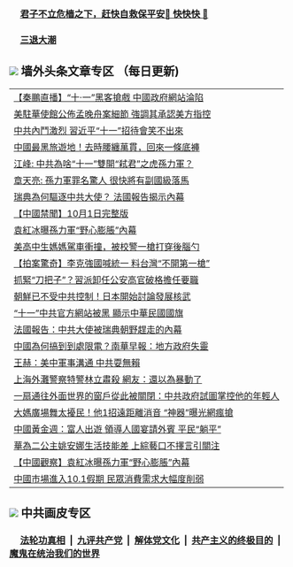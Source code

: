 
 ### &nbsp;&nbsp;&nbsp;&nbsp; [君子不立危樯之下，赶快自救保平安🍎 快快快 📩](https://github.com/pwgy/td/blob/master/README.md)

 ### &nbsp;&nbsp;&nbsp;&nbsp; [三退大潮](https://eqbpwckh.azureedge.net/?key=wjsottsjpndjwfkg&pin=65881581&ag=ogQuit&from=pw2) 

## <img src="https://img.icons8.com/cute-clipart/2x/circled-right.png"> 墙外头条文章专区 （每日更新)

<Table>
<tr><td colspan="2" align="left"><a href="https://eqbpwckh.azureedge.net/?ag=c1509303&key=wjsottsjpndjwfkg&from=pw2">【秦鵬直播】“十·一”黑客搶戲 中國政府網站淪陷
</a></td></tr>
<tr><td colspan="2" align="left"><a href="https://eqbpwckh.azureedge.net/?ag=c1509241&key=wjsottsjpndjwfkg&from=pw2">美駐華使館公佈孟晚舟案細節 強調其承認美方指控
</a></td></tr>
<tr><td colspan="2" align="left"><a href="https://eqbpwckh.azureedge.net/?ag=c1509239&key=wjsottsjpndjwfkg&from=pw2">中共內鬥激烈 習近平“十一”招待會笑不出來
</a></td></tr>
<tr><td colspan="2" align="left"><a href="https://eqbpwckh.azureedge.net/?ag=c1509269&key=wjsottsjpndjwfkg&from=pw2">中國最黑旅遊地！去時腰纏萬貫，回來一條底褲
</a></td></tr>
<tr><td colspan="2" align="left"><a href="https://eqbpwckh.azureedge.net/?ag=c1509317&key=wjsottsjpndjwfkg&from=pw2">江峰: 中共為啥“十一”雙開“弒君”之虎孫力軍？
</a></td></tr>
<tr><td colspan="2" align="left"><a href="https://eqbpwckh.azureedge.net/?ag=c1509290&key=wjsottsjpndjwfkg&from=pw2">章天亮: 孫力軍罪名驚人 很快將有副國級落馬
</a></td></tr>
<tr><td colspan="2" align="left"><a href="https://eqbpwckh.azureedge.net/?ag=c1509299&key=wjsottsjpndjwfkg&from=pw2">瑞典為何驅逐中共大使？ 法國報告揭示內幕
</a></td></tr>
<tr><td colspan="2" align="left"><a href="https://eqbpwckh.azureedge.net/?ag=c1509224&key=wjsottsjpndjwfkg&from=pw2">【中國禁聞】10月1日完整版
</a></td></tr>
<tr><td colspan="2" align="left"><a href="https://eqbpwckh.azureedge.net/?ag=c1509233&key=wjsottsjpndjwfkg&from=pw2">袁紅冰曝孫力軍“野心膨脹”內幕
</a></td></tr>
<tr><td colspan="2" align="left"><a href="https://eqbpwckh.azureedge.net/?ag=c1509306&key=wjsottsjpndjwfkg&from=pw2">美高中生媽媽駕車衝撞，被校警一槍打穿後腦勺
</a></td></tr>
<tr><td colspan="2" align="left"><a href="https://eqbpwckh.azureedge.net/?ag=c1509305&key=wjsottsjpndjwfkg&from=pw2">【拍案驚奇】李克強國喊統一 料台灣“不開第一槍”
</a></td></tr>
<tr><td colspan="2" align="left"><a href="https://eqbpwckh.azureedge.net/?ag=c1509254&key=wjsottsjpndjwfkg&from=pw2">抓緊“刀把子”？習派卸任公安高官破格擔任要職
</a></td></tr>
<tr><td colspan="2" align="left"><a href="https://eqbpwckh.azureedge.net/?ag=c1509296&key=wjsottsjpndjwfkg&from=pw2">朝鮮已不受中共控制！日本開始討論發展核武
</a></td></tr>
<tr><td colspan="2" align="left"><a href="https://eqbpwckh.azureedge.net/?ag=c1509285&key=wjsottsjpndjwfkg&from=pw2">“十一”中共官方網站被黑 顯示中華民國國旗
</a></td></tr>
<tr><td colspan="2" align="left"><a href="https://eqbpwckh.azureedge.net/?ag=c1509242&key=wjsottsjpndjwfkg&from=pw2">法國報告：中共大使被瑞典朝野趕走的內幕
</a></td></tr>
<tr><td colspan="2" align="left"><a href="https://eqbpwckh.azureedge.net/?ag=c1509253&key=wjsottsjpndjwfkg&from=pw2">中國為何搞到到處限電？南華早報：地方政府失靈
</a></td></tr>
<tr><td colspan="2" align="left"><a href="https://eqbpwckh.azureedge.net/?ag=c1509304&key=wjsottsjpndjwfkg&from=pw2">王赫：美中軍事溝通 中共耍無賴
</a></td></tr>
<tr><td colspan="2" align="left"><a href="https://eqbpwckh.azureedge.net/?ag=c1509277&key=wjsottsjpndjwfkg&from=pw2">上海外灘警察特警林立肅殺 網友：還以為暴動了
</a></td></tr>
<tr><td colspan="2" align="left"><a href="https://eqbpwckh.azureedge.net/?ag=c1509280&key=wjsottsjpndjwfkg&from=pw2">一扇通往外面世界的窗戶從此被關閉：中共政府試圖掌控他的年輕人
</a></td></tr>
<tr><td colspan="2" align="left"><a href="https://eqbpwckh.azureedge.net/?ag=c1509243&key=wjsottsjpndjwfkg&from=pw2">大媽廣場舞太擾民！他1招遠距離消音 “神器”曝光網瘋搶
</a></td></tr>
<tr><td colspan="2" align="left"><a href="https://eqbpwckh.azureedge.net/?ag=c1509232&key=wjsottsjpndjwfkg&from=pw2">中國黃金週：富人出遊 領導人國宴請外賓 平民“躺平”
</a></td></tr>
<tr><td colspan="2" align="left"><a href="https://eqbpwckh.azureedge.net/?ag=c1509286&key=wjsottsjpndjwfkg&from=pw2">華為二公主姚安娜生活技能差 上綜藝口不擇言引關注
</a></td></tr>
<tr><td colspan="2" align="left"><a href="https://eqbpwckh.azureedge.net/?ag=c1509227&key=wjsottsjpndjwfkg&from=pw2">【中國觀察】袁紅冰曝孫力軍“野心膨脹”內幕
</a></td></tr>
<tr><td colspan="2" align="left"><a href="https://eqbpwckh.azureedge.net/?ag=c1509246&key=wjsottsjpndjwfkg&from=pw2">中國市場進入10.1假期 民眾消費需求大幅度削弱
</a></td></tr>
 </Table>

 ## <img src="https://img.icons8.com/cute-clipart/2x/circled-right.png"> 中共画皮专区
 ### &nbsp;&nbsp;&nbsp;&nbsp; [法轮功真相](https://github.com/begood0513/basic/blob/master/README.md) &nbsp;|&nbsp; [九评共产党](https://github.com/begood0513/9ping.md/blob/master/README.md) &nbsp;|&nbsp; [解体党文化](https://github.com/begood0513/jtdwh.md/blob/master/README.md)   &nbsp;|&nbsp; [共产主义的终极目的](https://github.com/begood0513/gczydzjmd.md/blob/master/README.md) &nbsp;|&nbsp; [魔鬼在统治我们的世界](https://github.com/begood0513/gczydzjmd.md/blob/master/README.md) 
